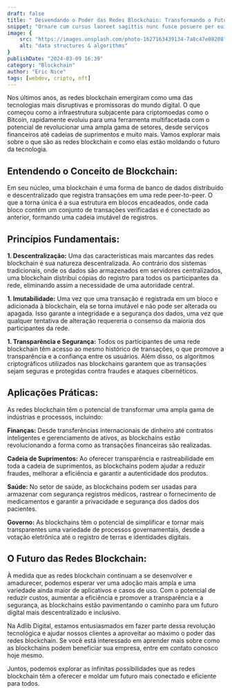 ```yaml
---
draft: false
title: " Desvendando o Poder das Redes Blockchain: Transformando o Futuro da Tecnologia"
snippet: "Ornare cum cursus laoreet sagittis nunc fusce posuere per euismod dis vehicula a, semper fames lacus maecenas dictumst pulvinar neque enim non potenti. Torquent hac sociosqu eleifend potenti."
image: {
    src: "https://images.unsplash.com/photo-1627163439134-7a8c47e08208?&fit=crop&w=430&h=240",
    alt: "data structures & algorithms"
}
publishDate: "2024-03-09 16:39"
category: "Blockchain"
author: "Eric Nice"
tags: [webdev, cripto, nft]
---
```


Nos últimos anos, as redes blockchain emergiram como uma das tecnologias mais disruptivas e promissoras do mundo digital. O que começou como a infraestrutura subjacente para criptomoedas como o Bitcoin, rapidamente evoluiu para uma ferramenta multifacetada com o potencial de revolucionar uma ampla gama de setores, desde serviços financeiros até cadeias de suprimentos e muito mais. Vamos explorar mais sobre o que são as redes blockchain e como elas estão moldando o futuro da tecnologia.

## Entendendo o Conceito de Blockchain:

Em seu núcleo, uma blockchain é uma forma de banco de dados distribuído e descentralizado que registra transações em uma rede peer-to-peer. O que a torna única é a sua estrutura em blocos encadeados, onde cada bloco contém um conjunto de transações verificadas e é conectado ao anterior, formando uma cadeia imutável de registros.

## Princípios Fundamentais:

<b>1. Descentralização:</b> Uma das características mais marcantes das redes blockchain é sua natureza descentralizada. Ao contrário dos sistemas tradicionais, onde os dados são armazenados em servidores centralizados, uma blockchain distribui cópias do registro para todos os participantes da rede, eliminando assim a necessidade de uma autoridade central.

<b>1. Imutabilidade:</b> Uma vez que uma transação é registrada em um bloco e adicionada à blockchain, ela se torna imutável e não pode ser alterada ou apagada. Isso garante a integridade e a segurança dos dados, uma vez que qualquer tentativa de alteração requereria o consenso da maioria dos participantes da rede.

<b>1. Transparência e Segurança:</b> Todos os participantes de uma rede blockchain têm acesso ao mesmo histórico de transações, o que promove a transparência e a confiança entre os usuários. Além disso, os algoritmos criptográficos utilizados nas blockchains garantem que as transações sejam seguras e protegidas contra fraudes e ataques cibernéticos.

## Aplicações Práticas:

As redes blockchain têm o potencial de transformar uma ampla gama de indústrias e processos, incluindo:

<b>Finanças:</b> Desde transferências internacionais de dinheiro até contratos inteligentes e gerenciamento de ativos, as blockchains estão revolucionando a forma como as transações financeiras são realizadas.

<b>Cadeia de Suprimentos:</b> Ao oferecer transparência e rastreabilidade em toda a cadeia de suprimentos, as blockchains podem ajudar a reduzir fraudes, melhorar a eficiência e garantir a autenticidade dos produtos.

<b>Saúde:</b> No setor de saúde, as blockchains podem ser usadas para armazenar com segurança registros médicos, rastrear o fornecimento de medicamentos e garantir a privacidade e segurança dos dados dos pacientes.

<b>Governo:</b> As blockchains têm o potencial de simplificar e tornar mais transparentes uma variedade de processos governamentais, desde a votação eletrônica até o registro de terras e identidades digitais.

## O Futuro das Redes Blockchain:

À medida que as redes blockchain continuam a se desenvolver e amadurecer, podemos esperar ver uma adoção mais ampla e uma variedade ainda maior de aplicativos e casos de uso. Com o potencial de reduzir custos, aumentar a eficiência e promover a transparência e a segurança, as blockchains estão pavimentando o caminho para um futuro digital mais descentralizado e inclusivo.

Na Adlib Digital, estamos entusiasmados em fazer parte dessa revolução tecnológica e ajudar nossos clientes a aproveitar ao máximo o poder das redes blockchain. Se você está interessado em aprender mais sobre como as blockchains podem beneficiar sua empresa, entre em contato conosco hoje mesmo.

Juntos, podemos explorar as infinitas possibilidades que as redes blockchain têm a oferecer e moldar um futuro mais conectado e eficiente para todos.
